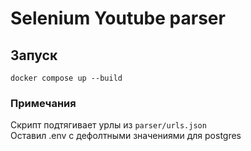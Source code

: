 # Selenium Youtube parser

## Запуск
```
docker compose up --build
```

### Примечания
Скрипт подтягивает урлы из ```parser/urls.json```  
Оставил .env с дефолтными значениями для postgres

